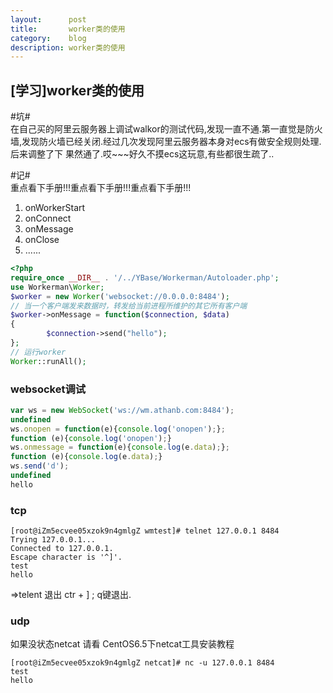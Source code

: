 ```yaml
---
layout:      post
title:       worker类的使用
category:    blog
description: worker类的使用
---
```


## [学习]worker类的使用

#坑#   
在自己买的阿里云服务器上调试walkor的测试代码,发现一直不通.第一直觉是防火墙,发现防火墙已经关闭.经过几次发现阿里云服务器本身对ecs有做安全规则处理.
后来调整了下 果然通了.哎~~~好久不摸ecs这玩意,有些都很生疏了..

#记#   
重点看下手册!!!重点看下手册!!!重点看下手册!!!
1. onWorkerStart
2. onConnect
3. onMessage
4. onClose
5. ......


```php
<?php
require_once __DIR__ . '/../YBase/Workerman/Autoloader.php';
use Workerman\Worker;
$worker = new Worker('websocket://0.0.0.0:8484');
// 当一个客户端发来数据时，转发给当前进程所维护的其它所有客户端
$worker->onMessage = function($connection, $data)
{
        $connection->send("hello");
};
// 运行worker
Worker::runAll();
```

             
### websocket调试

```javascript
var ws = new WebSocket('ws://wm.athanb.com:8484');
undefined
ws.onopen = function(e){console.log('onopen');};
function (e){console.log('onopen');}
ws.onmessage = function(e){console.log(e.data);};
function (e){console.log(e.data);}
ws.send('d');
undefined
hello
```

### tcp

```
[root@iZm5ecvee05xzok9n4gmlgZ wmtest]# telnet 127.0.0.1 8484
Trying 127.0.0.1...
Connected to 127.0.0.1.
Escape character is '^]'.
test
hello
```

=>telent 退出 ctr + ] ;  q键退出.


### udp
如果没状态netcat 请看 CentOS6.5下netcat工具安装教程

```
[root@iZm5ecvee05xzok9n4gmlgZ netcat]# nc -u 127.0.0.1 8484
test
hello
```
